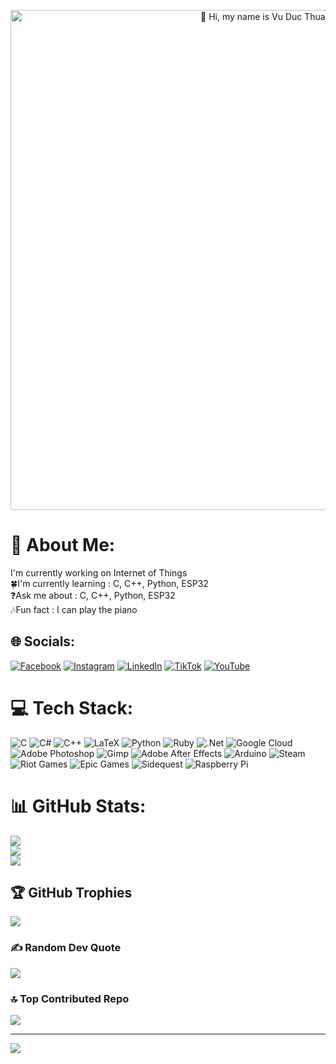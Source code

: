 <p align="center">
  <img src="https://i.pinimg.com/originals/b2/2a/a2/b22aa22b2f3f55b6468361158d52e2e7.gif"
       alt="👋 Hi, my name is Vu Duc Thuan"
       style="display:block;width:800px;height:auto;">
</p>

# 💫 About Me:
I'm currently working on Internet of Things<br>🍀I'm currently learning : C, C++, Python, ESP32<br>❓Ask me about : C, C++, Python, ESP32<br>🎶Fun fact : I can play the piano


## 🌐 Socials:
[![Facebook](https://img.shields.io/badge/Facebook-%231877F2.svg?logo=Facebook&logoColor=white)](https://facebook.com/DucThuanVu.kd) [![Instagram](https://img.shields.io/badge/Instagram-%23E4405F.svg?logo=Instagram&logoColor=white)](https://instagram.com/ducthuan.dt) [![LinkedIn](https://img.shields.io/badge/LinkedIn-%230077B5.svg?logo=linkedin&logoColor=white)](https://linkedin.com/in/dtv378) [![TikTok](https://img.shields.io/badge/TikTok-%23000000.svg?logo=TikTok&logoColor=white)](https://tiktok.com/@thuanvu.dt) [![YouTube](https://img.shields.io/badge/YouTube-%23FF0000.svg?logo=YouTube&logoColor=white)](https://youtube.com/@ducthuan378) 

# 💻 Tech Stack:
![C](https://img.shields.io/badge/c-%2300599C.svg?style=for-the-badge&logo=c&logoColor=white) ![C#](https://img.shields.io/badge/c%23-%23239120.svg?style=for-the-badge&logo=csharp&logoColor=white) ![C++](https://img.shields.io/badge/c++-%2300599C.svg?style=for-the-badge&logo=c%2B%2B&logoColor=white) ![LaTeX](https://img.shields.io/badge/latex-%23008080.svg?style=for-the-badge&logo=latex&logoColor=white) ![Python](https://img.shields.io/badge/python-3670A0?style=for-the-badge&logo=python&logoColor=ffdd54) ![Ruby](https://img.shields.io/badge/ruby-%23CC342D.svg?style=for-the-badge&logo=ruby&logoColor=white) ![.Net](https://img.shields.io/badge/.NET-5C2D91?style=for-the-badge&logo=.net&logoColor=white) ![Google Cloud](https://img.shields.io/badge/GoogleCloud-%234285F4.svg?style=for-the-badge&logo=google-cloud&logoColor=white) ![Adobe Photoshop](https://img.shields.io/badge/adobe%20photoshop-%2331A8FF.svg?style=for-the-badge&logo=adobe%20photoshop&logoColor=white) ![Gimp](https://img.shields.io/badge/Gimp-657D8B?style=for-the-badge&logo=gimp&logoColor=FFFFFF) ![Adobe After Effects](https://img.shields.io/badge/Adobe%20After%20Effects-9999FF.svg?style=for-the-badge&logo=Adobe%20After%20Effects&logoColor=white) ![Arduino](https://img.shields.io/badge/-Arduino-00979D?style=for-the-badge&logo=Arduino&logoColor=white) ![Steam](https://img.shields.io/badge/steam-%23000000.svg?style=for-the-badge&logo=steam&logoColor=white) ![Riot Games](https://img.shields.io/badge/riotgames-D32936.svg?style=for-the-badge&logo=riotgames&logoColor=white) ![Epic Games](https://img.shields.io/badge/epicgames-%23313131.svg?style=for-the-badge&logo=epicgames&logoColor=white) ![Sidequest](https://img.shields.io/badge/sidequest-%23101227.svg?style=for-the-badge&logo=sidequest&logoColor=white) ![Raspberry Pi](https://img.shields.io/badge/-Raspberry_Pi-C51A4A?style=for-the-badge&logo=Raspberry-Pi)
# 📊 GitHub Stats:
![](https://github-readme-stats.vercel.app/api?username=thuanvd378&theme=dark&hide_border=false&include_all_commits=false&count_private=false)<br/>
![](https://nirzak-streak-stats.vercel.app/?user=thuanvd378&theme=dark&hide_border=false)<br/>
![](https://github-readme-stats.vercel.app/api/top-langs/?username=thuanvd378&theme=dark&hide_border=false&include_all_commits=false&count_private=false&layout=compact)

## 🏆 GitHub Trophies
![](https://github-profile-trophy.vercel.app/?username=thuanvd378&theme=radical&no-frame=false&no-bg=true&margin-w=4)

### ✍️ Random Dev Quote
![](https://quotes-github-readme.vercel.app/api?type=horizontal&theme=radical)

### 🔝 Top Contributed Repo
![](https://github-contributor-stats.vercel.app/api?username=thuanvd378&limit=5&theme=dark&combine_all_yearly_contributions=true)

---
[![](https://visitcount.itsvg.in/api?id=thuanvd378&icon=0&color=0)](https://visitcount.itsvg.in)

<!-- Proudly created with GPRM ( https://gprm.itsvg.in ) -->

